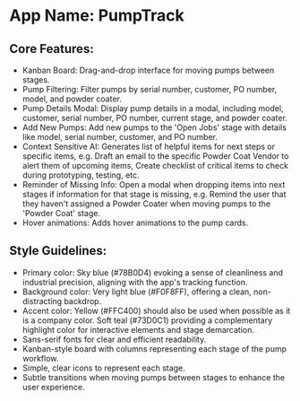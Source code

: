 # **App Name**: PumpTrack

## Core Features:

- Kanban Board: Drag-and-drop interface for moving pumps between stages.
- Pump Filtering: Filter pumps by serial number, customer, PO number, model, and powder coater.
- Pump Details Modal: Display pump details in a modal, including model, customer, serial number, PO number, current stage, and powder coater.
- Add New Pumps: Add new pumps to the 'Open Jobs' stage with details like model, serial number, customer, and PO number.
- Context Sensitive AI: Generates list of helpful items for next steps or specific items, e.g. Draft an email to the specific Powder Coat Vendor to alert them of upcoming items, Create checklist of critical items to check during prototyping, testing, etc.
- Reminder of Missing Info: Open a modal when dropping items into next stages if information for that stage is missing, e.g. Remind the user that they haven't assigned a Powder Coater when moving pumps to the 'Powder Coat' stage.
- Hover animations: Adds hover animations to the pump cards.

## Style Guidelines:

- Primary color: Sky blue (#78B0D4) evoking a sense of cleanliness and industrial precision, aligning with the app's tracking function.
- Background color: Very light blue (#F0F8FF), offering a clean, non-distracting backdrop.
- Accent color: Yellow (#FFC400) should also be used when possible as it is a company color. Soft teal (#73D0C1) providing a complementary highlight color for interactive elements and stage demarcation.
- Sans-serif fonts for clear and efficient readability.
- Kanban-style board with columns representing each stage of the pump workflow.
- Simple, clear icons to represent each stage.
- Subtle transitions when moving pumps between stages to enhance the user experience.